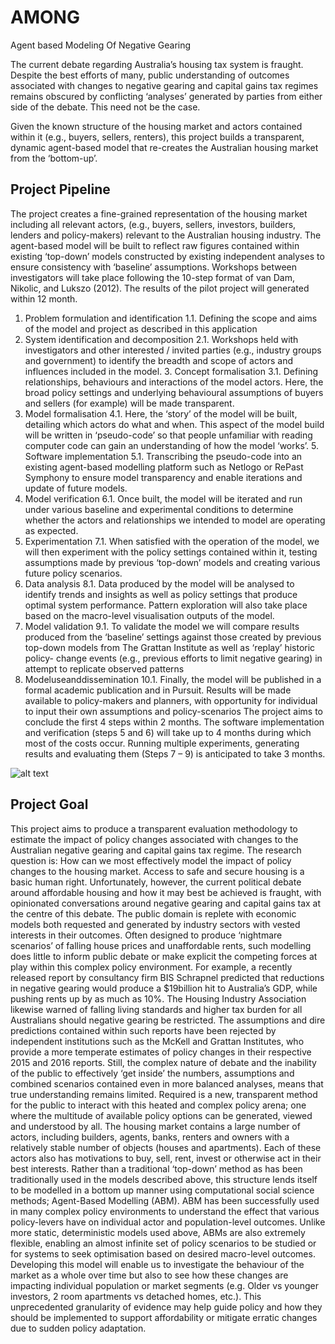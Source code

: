 # AMONG
Agent based Modeling Of Negative Gearing

The current debate regarding Australia’s housing tax system is fraught. Despite the best efforts of many, public understanding of outcomes associated with changes to negative gearing and capital gains tax regimes remains obscured by conflicting ‘analyses’ generated by parties from either side of the debate. 
This need not be the case.

Given the known structure of the housing market and actors contained within it (e.g., buyers, sellers, renters), this project builds a transparent, dynamic agent-based model that re-creates the Australian housing market from the ‘bottom-up’.


## Project Pipeline

The project creates a fine-grained representation of the housing market including all relevant actors, (e.g., buyers, sellers, investors, builders, lenders and policy-makers) relevant to the Australian housing industry. The agent-based model will be built to reflect raw figures contained within existing ‘top-down’ models constructed by existing independent analyses to ensure consistency with ‘baseline’ assumptions.
Workshops between investigators will take place following the 10-step format of van Dam, Nikolic, and Lukszo (2012). The results of the pilot project will generated within 12 month.
1. Problem formulation and identification
1.1. Defining the scope and aims of the model and project as described in this application
2. System identification and decomposition
2.1. Workshops held with investigators and other interested / invited parties (e.g., industry groups and
government) to identify the breadth and scope of actors and influences included in the model. 3. Concept formalisation
3.1. Defining relationships, behaviours and interactions of the model actors. Here, the broad policy settings and underlying behavioural assumptions of buyers and sellers (for example) will be made transparent.
4. Model formalisation
4.1. Here, the ‘story’ of the model will be built, detailing which actors do what and when. This aspect of
the model build will be written in ‘pseudo-code’ so that people unfamiliar with reading computer
code can gain an understanding of how the model ‘works’. 5. Software implementation
5.1. Transcribing the pseudo-code into an existing agent-based modelling platform such as Netlogo or RePast Symphony to ensure model transparency and enable iterations and update of future models.
6. Model verification
6.1. Once built, the model will be iterated and run under various baseline and experimental conditions to
determine whether the actors and relationships we intended to model are operating as expected.
7. Experimentation
7.1. When satisfied with the operation of the model, we will then experiment with the policy settings contained within it, testing assumptions made by previous ‘top-down’ models and creating various future policy scenarios.
8. Data analysis
8.1. Data produced by the model will be analysed to identify trends and insights as well as policy settings
that produce optimal system performance. Pattern exploration will also take place based on the
macro-level visualisation outputs of the model.
9. Model validation
9.1. To validate the model we will compare results produced from the ‘baseline’ settings against those created by previous top-down models from The Grattan Institute as well as ‘replay’ historic policy- change events (e.g., previous efforts to limit negative gearing) in attempt to replicate observed patterns
10. Modeluseanddissemination
10.1. Finally, the model will be published in a formal academic publication and in Pursuit. Results will be
made available to policy-makers and planners, with opportunity for individual to input their own assumptions and policy-scenarios
The project aims to conclude the first 4 steps within 2 months. The software implementation and verification (steps 5 and 6) will take up to 4 months during which most of the costs occur. Running multiple experiments, generating results and evaluating them (Steps 7 – 9) is anticipated to take 3 months.

![alt text](https://github.com/gaschwanden/AMONG/blob/master/stuff/class_diagram.png)


## Project Goal

This project aims to produce a transparent evaluation methodology to estimate the impact of policy changes associated with changes to the Australian negative gearing and capital gains tax regime. The research question is: How can we most effectively model the impact of policy changes to the housing market.
Access to safe and secure housing is a basic human right. Unfortunately, however, the current political debate around affordable housing and how it may best be achieved is fraught, with opinionated conversations around negative gearing and capital gains tax at the centre of this debate.
The public domain is replete with economic models both requested and generated by industry sectors with vested interests in their outcomes. Often designed to produce ‘nightmare scenarios’ of falling house prices and unaffordable rents, such modelling does little to inform public debate or make explicit the competing forces at play within this complex policy environment. For example, a recently released report by consultancy firm BIS Schrapnel predicted that reductions in negative gearing would produce a $19billion hit to Australia’s GDP, while pushing rents up by as much as 10%. The Housing Industry Association likewise warned of falling living standards and higher tax burden for all Australians should negative gearing be restricted.
The assumptions and dire predictions contained within such reports have been rejected by independent institutions such as the McKell and Grattan Institutes, who provide a more temperate estimates of policy changes in their respective 2015 and 2016 reports. Still, the complex nature of debate and the inability of the public to effectively ‘get inside’ the numbers, assumptions and combined scenarios contained even in more balanced analyses, means that true understanding remains limited. Required is a new, transparent method for the public to interact with this heated and complex policy arena; one where the multitude of available policy options can be generated, viewed and understood by all.
The housing market contains a large number of actors, including builders, agents, banks, renters and owners with a relatively stable number of objects (houses and apartments). Each of these actors also has motivations to buy, sell, rent, invest or otherwise act in their best interests. Rather than a traditional ‘top-down’ method as has been traditionally used in the models described above, this structure lends itself to be modelled in a bottom up manner using computational social science methods; Agent-Based Modelling (ABM).
ABM has been successfully used in many complex policy environments to understand the effect that various policy-levers have on individual actor and population-level outcomes. Unlike more static, deterministic models used above, ABMs are also extremely flexible, enabling an almost infinite set of policy scenarios to be studied or for systems to seek optimisation based on desired macro-level outcomes. Developing this model will enable us to investigate the behaviour of the market as a whole over time but also to see how these changes are impacting individual population or market segments (e.g. Older vs younger investors, 2 room apartments vs detached homes, etc.). This unprecedented granularity of evidence may help guide policy and how they should be implemented to support affordability or mitigate erratic changes due to sudden policy adaptation.
